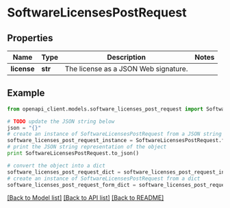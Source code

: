 # SoftwareLicensesPostRequest


## Properties

Name | Type | Description | Notes
------------ | ------------- | ------------- | -------------
**license** | **str** | The license as a JSON Web signature. | 

## Example

```python
from openapi_client.models.software_licenses_post_request import SoftwareLicensesPostRequest

# TODO update the JSON string below
json = "{}"
# create an instance of SoftwareLicensesPostRequest from a JSON string
software_licenses_post_request_instance = SoftwareLicensesPostRequest.from_json(json)
# print the JSON string representation of the object
print SoftwareLicensesPostRequest.to_json()

# convert the object into a dict
software_licenses_post_request_dict = software_licenses_post_request_instance.to_dict()
# create an instance of SoftwareLicensesPostRequest from a dict
software_licenses_post_request_form_dict = software_licenses_post_request.from_dict(software_licenses_post_request_dict)
```
[[Back to Model list]](../README.md#documentation-for-models) [[Back to API list]](../README.md#documentation-for-api-endpoints) [[Back to README]](../README.md)


